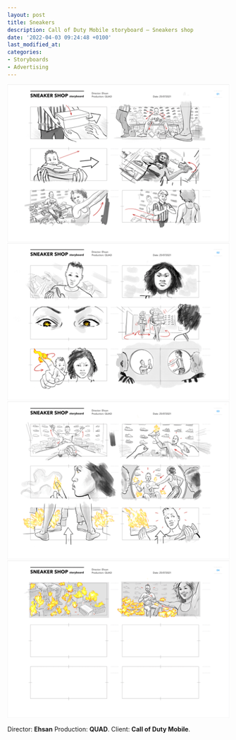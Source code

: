 ```yaml
---
layout: post
title: Sneakers
description: Call of Duty Mobile storyboard — Sneakers shop
date: '2022-04-03 09:24:48 +0100'
last_modified_at:
categories:
- Storyboards
- Advertising
---
```


![Call of Duty Mobile storyboard](/images/Sneaker-Shop-01.png)
![Call of Duty Mobile storyboard](/images/Sneaker-Shop-02.png)
![Call of Duty Mobile storyboard](/images/Sneaker-Shop-03.png)
![Call of Duty Mobile storyboard](/images/Sneaker-Shop-04.png)

Director: **Ehsan**
Production: **QUAD**.
Client: **Call of Duty Mobile**.